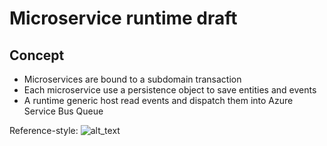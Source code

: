 # Microservice runtime draft


## Concept 
* Microservices are bound to a subdomain transaction
* Each microservice use a persistence object to save entities and events
* A runtime generic host read events and dispatch them into Azure Service Bus Queue

Reference-style:
![alt_text][concept]

[concept]: https://learningruntimestor.blob.core.windows.net/runtimedocumentation/Concept.png "Microservice concept"

